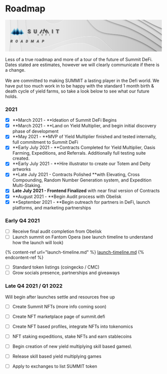 # Roadmap

![](<.gitbook/assets/Roadmap Masthead (1).jpg>)

Less of a true roadmap and more of a tour of the future of Summit DeFi. Dates stated are estimates, however we will clearly communicate if there is a change.\
\
We are committed to making SUMMIT a lasting player in the Defi world. We have put too much work in to be happy with the standard 1 month birth & death cycle of yield farms, so take a look below to see what our future holds.

### 2021

* [x] **March 2021 - **Ideation of Summit DeFi Begins
* [x] **March 2021 - **Land on Yield Multiplier, and begin initial discovery phase of development
* [x] **May 2021 - **MVP of Yield Multiplier finished and tested internally, full commitment to Summit DeFi
* [x] **Early July 2021 - **Contracts Completed for Yield Multiplier, Oasis Farming, Expeditions, and Referrals. Additionally full testing suite created.
* [x] **Early July 2021 - **Hire illustrator to create our Totem and Deity artworks
* [x] **Late July 2021 - Contracts Polished **with Elevating, Cross Compounding, Random Number Generation system, and Expedition Multi-Staking.
* [x] **Late July 2021 - Frontend Finalized** with near final version of Contracts
* [x] **August 2021 - **Begin Audit process with Obelisk
* [x] **September 2021 - **Begin outreach for partners in DeFi, launch platforms, and marketing partnerships

### Early Q4 2021

* [ ] Receive final audit completion from Obelisk
* [ ] Launch summit on Fantom Opera (see launch timeline to understand how the launch will look)

{% content-ref url="launch-timeline.md" %}
[launch-timeline.md](launch-timeline.md)
{% endcontent-ref %}

* [ ] Standard token listings (coingecko / CMC)
* [ ] Grow socials presence, partnerships and giveaways

### **Late Q4 2021 / Q1 2022**

Will begin after launches settle and resources free up

* [ ] Create Summit NFTs (more info coming soon)
* [ ] Create NFT marketplace page of summit.defi
* [ ] Create NFT based profiles, integrate NFTs into tokenomics
* [ ] NFT staking expeditions, stake NFTs and earn stablecoins
* [ ] Begin creation of new yield multiplying skill based games\

* [ ] Release skill based yield multiplying games
* [ ] Apply to exchanges to list SUMMIT token

